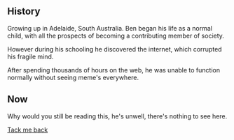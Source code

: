 ## History

Growing up in Adelaide, South Australia. Ben began his life as a normal child, with all the prospects of becoming a contributing member of society.

However during his schooling he discovered the internet, which corrupted his fragile mind.

After spending thousands of hours on the web, he was unable to function normally without seeing meme's everywhere.

## Now

Why would you still be reading this, he's unwell, there's nothing to see here.

[Tack me back](/)[](/)